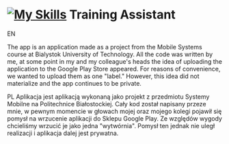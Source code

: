 # [![My Skills](https://skillicons.dev/icons?i=androidstudio)]() Training Assistant
EN

The app is an application made as a project from the Mobile Systems course at Bialystok University of Technology. 
All the code was written by me, at some point in my and my colleague's heads the idea of uploading the application to the Google Play Store appeared. For reasons of convenience, we wanted to upload them as one "label." However, this idea did not materialize and the app continues to be private.

PL
Aplikacja jest aplikacją wykonaną jako projekt z przedmiotu Systemy Mobilne na Politechnice Białostockiej. 
Cały kod został napisany przeze mnie, w pewnym momencie w głowach mojej oraz mojego kolegi pojawił się pomysł na wrzucenie aplikacji do Sklepu Google Play. Ze względów wygody chcieliśmy wrzucić je jako jedna "wytwórnia". Pomysł ten jednak nie uległ realizacji i aplikacja dalej jest prywatna.


